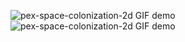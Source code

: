 ![pex-space-colonization-2d GIF demo](http://imgur.com/gneCF7G)
![pex-space-colonization-2d GIF demo](http://imgur.com/D1tjDGK)

